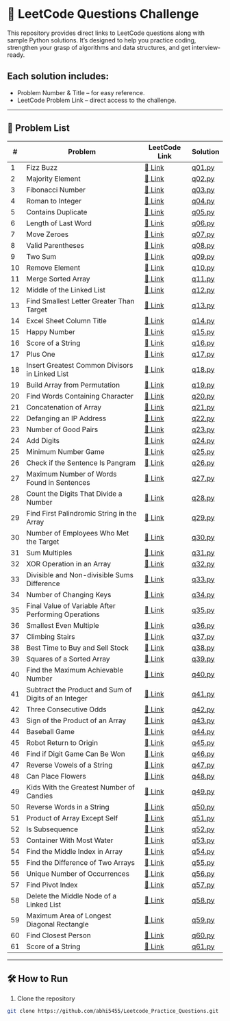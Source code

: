 # 🚀 LeetCode Questions Challenge

This repository provides direct links to LeetCode questions along with sample Python solutions. 
It’s designed to help you practice coding, strengthen your grasp of algorithms and data structures, and get interview-ready.

## Each solution includes:

- Problem Number & Title – for easy reference.
- LeetCode Problem Link – direct access to the challenge.
---

## 📜 Problem List

| #  | Problem | LeetCode Link                                            | Solution           |
|----|--|----------------------------------------------------------|--------------------|
| 1  | Fizz Buzz | [🔗 Link](https://leetcode.com/problems/fizz-buzz/)      | [q01.py](./q01.py) |
| 2  | Majority Element | [🔗 Link](https://leetcode.com/problems/majority-element/) | [q02.py](./q02.py) |
| 3  | Fibonacci Number | [🔗 Link](https://leetcode.com/problems/fibonacci-number/) | [q03.py](./q03.py) |
| 4  | Roman to Integer | [🔗 Link](https://leetcode.com/problems/roman-to-integer/) | [q04.py](./q04.py) |
| 5  | Contains Duplicate | [🔗 Link](https://leetcode.com/problems/contains-duplicate/) | [q05.py](./q05.py) |
| 6  | Length of Last Word | [🔗 Link](https://leetcode.com/problems/length-of-last-word/) | [q06.py](./q06.py) |
| 7  | Move Zeroes | [🔗 Link](https://leetcode.com/problems/move-zeroes/)    | [q07.py](./q07.py) |
| 8  | Valid Parentheses | [🔗 Link](https://leetcode.com/problems/valid-parentheses/) | [q08.py](./q08.py) |
| 9  | Two Sum | [🔗 Link](https://leetcode.com/problems/two-sum/)        | [q09.py](./q09.py) |
| 10 | Remove Element | [🔗 Link](https://leetcode.com/problems/remove-element/) | [q10.py](./q10.py) |
| 11 | Merge Sorted Array | [🔗 Link](https://leetcode.com/problems/merge-sorted-array/) | [q11.py](./q11.py) |
| 12 | Middle of the Linked List | [🔗 Link](https://leetcode.com/problems/middle-of-the-linked-list/) | [q12.py](./q12.py) |
| 13 | Find Smallest Letter Greater Than Target | [🔗 Link](https://leetcode.com/problems/find-smallest-letter-greater-than-target/) | [q13.py](./q13.py) |
| 14 | Excel Sheet Column Title | [🔗 Link](https://leetcode.com/problems/excel-sheet-column-title/) | [q14.py](./q14.py) |
| 15 | Happy Number | [🔗 Link](https://leetcode.com/problems/happy-number/)   | [q15.py](./q15.py) |
| 16 | Score of a String | [🔗 Link](https://leetcode.com/problems/score-of-a-string/) | [q16.py](./q16.py) |
| 17 | Plus One | [🔗 Link](https://leetcode.com/problems/plus-one/)       | [q17.py](./q17.py) |
| 18 | Insert Greatest Common Divisors in Linked List | [🔗 Link](https://leetcode.com/problems/insert-greatest-common-divisors-in-linked-list/) | [q18.py](./q18.py) |
| 19 | Build Array from Permutation | [🔗 Link](https://leetcode.com/problems/build-array-from-permutation/) | [q19.py](./q19.py) |
| 20 | Find Words Containing Character | [🔗 Link](https://leetcode.com/problems/find-words-containing-character/) | [q20.py](./q20.py) |
| 21 | Concatenation of Array | [🔗 Link](https://leetcode.com/problems/concatenation-of-array/) | [q21.py](./q21.py) |
| 22 | Defanging an IP Address | [🔗 Link](https://leetcode.com/problems/defanging-an-ip-address/) | [q22.py](./q22.py) |
| 23 | Number of Good Pairs | [🔗 Link](https://leetcode.com/problems/number-of-good-pairs/) | [q23.py](./q23.py) |
| 24 | Add Digits | [🔗 Link](https://leetcode.com/problems/add-digits/)     | [q24.py](./q24.py) |
| 25 | Minimum Number Game | [🔗 Link](https://leetcode.com/problems/minimum-number-game/) | [q25.py](./q25.py) |
| 26 | Check if the Sentence Is Pangram | [🔗 Link](https://leetcode.com/problems/check-if-the-sentence-is-pangram/) | [q26.py](./q26.py) |
| 27 | Maximum Number of Words Found in Sentences | [🔗 Link](https://leetcode.com/problems/maximum-number-of-words-found-in-sentences/) | [q27.py](./q27.py) |
| 28 | Count the Digits That Divide a Number | [🔗 Link](https://leetcode.com/problems/count-the-digits-that-divide-a-number/) | [q28.py](./q28.py) |
| 29 | Find First Palindromic String in the Array | [🔗 Link](https://leetcode.com/problems/find-first-palindromic-string-in-the-array/) | [q29.py](./q29.py) |
| 30 | Number of Employees Who Met the Target | [🔗 Link](https://leetcode.com/problems/number-of-employees-who-met-the-target/) | [q30.py](./q30.py) |
| 31 | Sum Multiples | [🔗 Link](https://leetcode.com/problems/sum-multiples/)  | [q31.py](./q31.py) |
| 32 | XOR Operation in an Array | [🔗 Link](https://leetcode.com/problems/xor-operation-in-an-array/) | [q32.py](./q32.py) |
| 33 | Divisible and Non-divisible Sums Difference | [🔗 Link](https://leetcode.com/problems/divisible-and-non-divisible-sums-difference/) | [q33.py](./q33.py) |
| 34 | Number of Changing Keys | [🔗 Link](https://leetcode.com/problems/number-of-changing-keys/) | [q34.py](./q34.py) |
| 35 | Final Value of Variable After Performing Operations | [🔗 Link](https://leetcode.com/final-value-of-variable-after-performing-operations/) | [q35.py](./q35.py) |
| 36 | Smallest Even Multiple | [🔗 Link](https://leetcode.com/problems/smallest-even-multiple/) | [q36.py](./q36.py) |
| 37 | Climbing Stairs | [🔗 Link](https://leetcode.com/problems/climbing-stairs/) | [q37.py](./q37.py) |
| 38 | Best Time to Buy and Sell Stock | [🔗 Link](https://leetcode.com/problems/best-time-to-buy-and-sell-stock/) | [q38.py](./q38.py) |
| 39 | Squares of a Sorted Array | [🔗 Link](https://leetcode.com/problems/squares-of-a-sorted-array/) | [q39.py](./q39.py) |
| 40 | Find the Maximum Achievable Number | [🔗 Link](https://leetcode.com/problems/find-the-maximum-achievable-number/) | [q40.py](./q40.py) |
| 41 | Subtract the Product and Sum of Digits of an Integer | [🔗 Link](https://leetcode.com/problems/subtract-the-product-and-sum-of-digits-of-an-integer/) | [q41.py](./q41.py) |
| 42 | Three Consecutive Odds | [🔗 Link](https://leetcode.com/problems/three-consecutive-odds/) | [q42.py](./q42.py) |
| 43 | Sign of the Product of an Array | [🔗 Link](https://leetcode.com/problems/sign-of-the-product-of-an-array/) | [q43.py](./q43.py) |
| 44 | Baseball Game | [🔗 Link](https://leetcode.com/problems/baseball-game/) | [q44.py](./q44.py) |
| 45 | Robot Return to Origin | [🔗 Link](https://leetcode.com/problems/robot-return-to-origin/) | [q45.py](./q45.py) |
| 46 | Find if Digit Game Can Be Won | [🔗 Link](https://leetcode.com/problems/find-if-digit-game-can-be-won/) | [q46.py](./q46.py) |
| 47 | Reverse Vowels of a String | [🔗 Link](https://leetcode.com/problems/reverse-vowels-of-a-string/) | [q47.py](./q47.py) |
| 48 | Can Place Flowers | [🔗 Link](https://leetcode.com/problems/can-place-flowers/) | [q48.py](./q48.py) |
| 49 | Kids With the Greatest Number of Candies | [🔗 Link](http://leetcode.com/problems/kids-with-the-greatest-number-of-candies/) | [q49.py](./q49.py) |
| 50 | Reverse Words in a String | [🔗 Link](https://leetcode.com/problems/reverse-words-in-a-string/) | [q50.py](./q50.py) |
| 51 | Product of Array Except Self | [🔗 Link](https://leetcode.com/problems/product-of-array-except-self/) | [q51.py](./q51.py) |
| 52 | Is Subsequence | [🔗 Link](https://leetcode.com/problems/is-subsequence/) | [q52.py](./q52.py) |
| 53 | Container With Most Water | [🔗 Link](https://leetcode.com/problems/container-with-most-water/) | [q53.py](./q53.py) |
| 54 | Find the Middle Index in Array | [🔗 Link](https://leetcode.com/problems/find-the-middle-index-in-array/) | [q54.py](./q54.py) |
| 55 | Find the Difference of Two Arrays | [🔗 Link](https://leetcode.com/problems/find-the-difference-of-two-arrays/) | [q55.py](./q55.py) |
| 56 | Unique Number of Occurrences | [🔗 Link](https://leetcode.com/problems/unique-number-of-occurrences/) | [q56.py](./q56.py) |
| 57 | Find Pivot Index | [🔗 Link](https://leetcode.com/problems/find-pivot-index/) | [q57.py](./q57.py) |
| 58 | Delete the Middle Node of a Linked List | [🔗 Link](https://leetcode.com/problems/delete-the-middle-node-of-a-linked-list/) | [q58.py](./q58.py) |
| 59 | Maximum Area of Longest Diagonal Rectangle | [🔗 Link](https://leetcode.com/problems/maximum-area-of-longest-diagonal-rectangle/) | [q59.py](./q59.py) |
| 60 | Find Closest Person | [🔗 Link](https://leetcode.com/problems/find-closest-person/) | [q60.py](./q60.py) |
| 61 | Score of a String | [🔗 Link](https://leetcode.com/problems/score-of-a-string/) | [q61.py](./q61.py) |


---

## 🛠 How to Run
1. Clone the repository
```bash
git clone https://github.com/abhi5455/Leetcode_Practice_Questions.git
